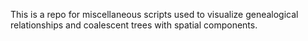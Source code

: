 This is a repo for miscellaneous scripts used to visualize genealogical relationships and coalescent trees with spatial components. 
